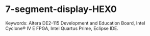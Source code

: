 # 7-segment-display-HEX0

Keywords: Altera DE2-115 Development and Education Board, Intel Cyclone® IV E FPGA, Intel Quartus Prime, Eclipse IDE.
